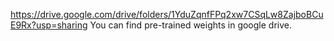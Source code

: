 https://drive.google.com/drive/folders/1YduZqnfFPq2xw7CSqLw8ZajboBCuE9Rx?usp=sharing
You can find pre-trained weights in google drive.
